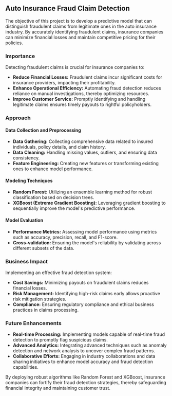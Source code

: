 ## Auto Insurance Fraud Claim Detection

The objective of this project is to develop a predictive model that can distinguish fraudulent claims from legitimate ones in the auto insurance industry. By accurately identifying fraudulent claims, insurance companies can minimize financial losses and maintain competitive pricing for their policies. 

### Importance

Detecting fraudulent claims is crucial for insurance companies to:
- **Reduce Financial Losses:** Fraudulent claims incur significant costs for insurance providers, impacting their profitability.
- **Enhance Operational Efficiency:** Automating fraud detection reduces reliance on manual investigations, thereby optimizing resources.
- **Improve Customer Service:** Promptly identifying and handling legitimate claims ensures timely payouts to rightful policyholders.

### Approach

#### Data Collection and Preprocessing
- **Data Gathering:** Collecting comprehensive data related to insured individuals, policy details, and claim history.
- **Data Cleaning:** Handling missing values, outliers, and ensuring data consistency.
- **Feature Engineering:** Creating new features or transforming existing ones to enhance model performance.

#### Modeling Techniques
- **Random Forest:** Utilizing an ensemble learning method for robust classification based on decision trees.
- **XGBoost (Extreme Gradient Boosting):** Leveraging gradient boosting to sequentially improve the model's predictive performance.

#### Model Evaluation
- **Performance Metrics:** Assessing model performance using metrics such as accuracy, precision, recall, and F1-score.
- **Cross-validation:** Ensuring the model's reliability by validating across different subsets of the data.

### Business Impact

Implementing an effective fraud detection system:
- **Cost Savings:** Minimizing payouts on fraudulent claims reduces financial losses.
- **Risk Management:** Identifying high-risk claims early allows proactive risk mitigation strategies.
- **Compliance:** Ensuring regulatory compliance and ethical business practices in claims processing.

### Future Enhancements

- **Real-time Processing:** Implementing models capable of real-time fraud detection to promptly flag suspicious claims.
- **Advanced Analytics:** Integrating advanced techniques such as anomaly detection and network analysis to uncover complex fraud patterns.
- **Collaborative Efforts:** Engaging in industry collaborations and data sharing initiatives to enhance model accuracy and fraud detection capabilities.

By deploying robust algorithms like Random Forest and XGBoost, insurance companies can fortify their fraud detection strategies, thereby safeguarding financial integrity and maintaining customer trust.